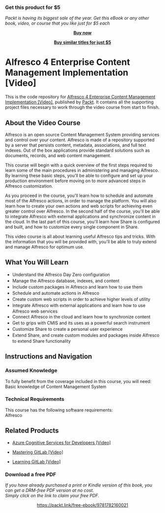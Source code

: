 
### Get this product for $5

<i>Packt is having its biggest sale of the year. Get this eBook or any other book, video, or course that you like just for $5 each</i>


<b><p align='center'>[Buy now](https://packt.link/9781782160021)</p></b>


<b><p align='center'>[Buy similar titles for just $5](https://subscription.packtpub.com/search)</p></b>


# Alfresco 4 Enterprise Content Management Implementation [Video]
This is the code repository for [Alfresco 4 Enterprise Content Management Implementation [Video]](https://www.packtpub.com/web-development/alfresco-4-enterprise-content-management-implementation-video?utm_source=github&utm_medium=repository&utm_campaign=9781782169994), published by [Packt](https://www.packtpub.com/?utm_source=github). It contains all the supporting project files necessary to work through the video course from start to finish.
## About the Video Course
Alfresco is an open source Content Management System providing services and control over your content. Alfresco is made of a repository supported by a server that persists content, metadata, associations, and full text indexes. Out of the box applications provide standard solutions such as documents, records, and web content management.

This course will begin with a quick overview of the first steps required to learn some of the main procedures in administering and managing Alfresco. By learning these basic steps, you'll be able to configure and set up your production environment before moving on to more advanced steps in Alfresco customization.

As you proceed in the course, you'll learn how to schedule and automate most of the Alfresco actions, in order to manage the platform. You will also learn how to create your own actions and web scripts for achieving even greater control over Alfresco. In the second half of the course, you'll be able to integrate Alfresco with external applications and synchronize content in the cloud. In the last part of this course, you'll learn how Share is configured and built, and how to customize every single component in Share.

This video course is all about learning useful Alfresco tips and tricks. With the information that you will be provided with, you'll be able to truly extend and manage Alfresco for optimum use.



<H2>What You Will Learn</H2>
<DIV class=book-info-will-learn-text>
<UL>
<LI><SPAN style="LINE-HEIGHT: 20px; BACKGROUND-COLOR: transparent">Understand the Alfresco Day Zero configuration</SPAN> 
<LI><SPAN style="LINE-HEIGHT: 20px; BACKGROUND-COLOR: transparent">Manage the Alfresco database, indexes, and content</SPAN> 
<LI><SPAN style="LINE-HEIGHT: 20px; BACKGROUND-COLOR: transparent">Include custom packages in Alfresco and learn how to use them</SPAN> 
<LI><SPAN style="LINE-HEIGHT: 20px; BACKGROUND-COLOR: transparent">Schedule and automate actions in Alfresco</SPAN> 
<LI><SPAN style="LINE-HEIGHT: 20px; BACKGROUND-COLOR: transparent">Create custom web scripts in order to achieve higher levels of utility</SPAN> 
<LI><SPAN style="LINE-HEIGHT: 20px; BACKGROUND-COLOR: transparent">Integrate Alfresco with external applications and learn how to use Alfresco web services</SPAN> 
<LI><SPAN style="LINE-HEIGHT: 20px; BACKGROUND-COLOR: transparent">Connect Alfresco in the cloud and learn how to synchronize content</SPAN> 
<LI><SPAN style="LINE-HEIGHT: 20px; BACKGROUND-COLOR: transparent">Get to grips with CMIS and its uses as a powerful search instrument</SPAN> 
<LI><SPAN style="LINE-HEIGHT: 20px; BACKGROUND-COLOR: transparent">Customize Share to create a personal user experience</SPAN> 
<LI><SPAN style="LINE-HEIGHT: 20px; BACKGROUND-COLOR: transparent">Extend Share, and create custom modules and packages inside Alfresco to extend Share functionality</SPAN> </LI></UL></DIV>

## Instructions and Navigation
### Assumed Knowledge
To fully benefit from the coverage included in this course, you will need:<br/>
Basic knowledge of Content Management System
### Technical Requirements
This course has the following software requirements:<br/>
Alfresco

## Related Products
* [Azure Cognitive Services for Developers [Video]](https://www.packtpub.com/application-development/azure-cognitive-services-developers-video?utm_source=github&utm_medium=repository&utm_campaign=9781838552565)

* [Mastering GitLab [Video]](https://www.packtpub.com/networking-and-servers/mastering-gitlab-video?utm_source=github&utm_medium=repository&utm_campaign=9781789537642)

* [Learning GitLab [Video]](https://www.packtpub.com/application-development/learning-gitlab-video?utm_source=github&utm_medium=repository&utm_campaign=9781789809169)

### Download a free PDF

 <i>If you have already purchased a print or Kindle version of this book, you can get a DRM-free PDF version at no cost.<br>Simply click on the link to claim your free PDF.</i>
<p align="center"> <a href="https://packt.link/free-ebook/9781782160021">https://packt.link/free-ebook/9781782160021 </a> </p>